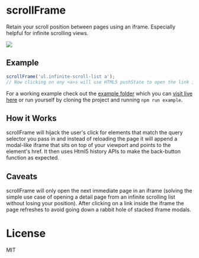 # scrollFrame

Retain your scroll position between pages using an iframe. Especially helpful for infinite scrolling views.

![](http://www.explainxkcd.com/wiki/images/5/56/infinite_scrolling.png)

## Example

````javascript
scrollFrame('ul.infinite-scroll-list a');
// Now clicking on any <a>s will use HTML5 pushState to open the link in an iframe that floats on top of your viewport so you don't lose your scroll position.
````

For a working example check out the [example folder](https://github.com/artsy/scroll-frame/tree/master/example) which you can [visit live here](http://artsy.github.io/scroll-frame) or run yourself by cloning the project and running `npm run example`.

## How it Works

scrollFrame will hijack the user's click for elements that match the query selector you pass in and instead of reloading the page it will append a modal-like iframe that sits on top of your viewport and points to the element's href. It then uses Html5 history APIs to make the back-button function as expected.

## Caveats

scrollFrame will only open the next immediate page in an iframe (solving the simple use case of opening a detail page from an infinite scrolling list without losing your position). After clicking on a link inside the iframe the page refreshes to avoid going down a rabbit hole of stacked iframe modals.

# License

MIT